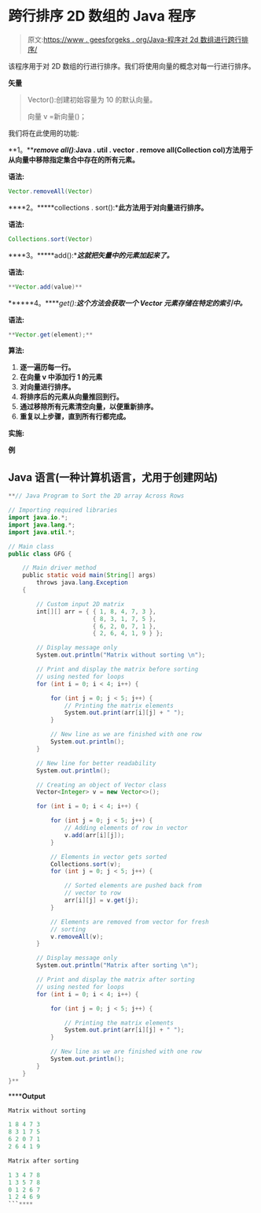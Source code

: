 # 跨行排序 2D 数组的 Java 程序

> 原文:[https://www . geesforgeks . org/Java-程序对 2d 数组进行跨行排序/](https://www.geeksforgeeks.org/java-program-to-sort-the-2d-array-across-rows/)

该程序用于对 2D 数组的行进行排序。我们将使用向量的概念对每一行进行排序。

**矢量**

> Vector():创建初始容量为 10 的默认向量。
> 
> 向量 <e>v =新向量<e>()；</e></e>

我们将在此使用的功能:

**1。*****remove all()***:**Java . util . vector . remove all(Collection col)方法用于从向量中移除指定集合中存在的所有元素。**

****语法:****

```java
Vector.removeAll(Vector) 
```

****2。*****collections . sort():***此方法用于对向量进行排序。**

****语法:****

```java
Collections.sort(Vector)
```

****3。*****add():******这就把矢量中的元素加起来了。*****

******语法:******

```java
**Vector.add(value)**
```

******4。*****get():*****这个方法会获取一个 Vector 元素存储在特定的索引中。******

********语法:********

```java
**Vector.get(element);**
```

******算法:******

1.  ****逐一遍历每一行。****
2.  ****在向量 v 中添加行 1 的元素****
3.  ****对向量进行排序。****
4.  ****将排序后的元素从向量推回到行。****
5.  ****通过移除所有元素清空向量，以便重新排序。****
6.  ****重复以上步骤，直到所有行都完成。****

******实施:******

******例******

## ****Java 语言(一种计算机语言，尤用于创建网站)****

```java
**// Java Program to Sort the 2D array Across Rows

// Importing required libraries
import java.io.*;
import java.lang.*;
import java.util.*;

// Main class
public class GFG {

    // Main driver method
    public static void main(String[] args)
        throws java.lang.Exception
    {

        // Custom input 2D matrix
        int[][] arr = { { 1, 8, 4, 7, 3 },
                        { 8, 3, 1, 7, 5 },
                        { 6, 2, 0, 7, 1 },
                        { 2, 6, 4, 1, 9 } };

        // Display message only
        System.out.println("Matrix without sorting \n");

        // Print and display the matrix before sorting
        // using nested for loops
        for (int i = 0; i < 4; i++) {

            for (int j = 0; j < 5; j++) {
                // Printing the matrix elements
                System.out.print(arr[i][j] + " ");
            }

            // New line as we are finished with one row
            System.out.println();
        }

        // New line for better readability
        System.out.println();

        // Creating an object of Vector class
        Vector<Integer> v = new Vector<>();

        for (int i = 0; i < 4; i++) {

            for (int j = 0; j < 5; j++) {
                // Adding elements of row in vector
                v.add(arr[i][j]);
            }

            // Elements in vector gets sorted
            Collections.sort(v);
            for (int j = 0; j < 5; j++) {

                // Sorted elements are pushed back from
                // vector to row
                arr[i][j] = v.get(j);
            }

            // Elements are removed from vector for fresh
            // sorting
            v.removeAll(v);
        }

        // Display message only
        System.out.println("Matrix after sorting \n");

        // Print and display the matrix after sorting
        // using nested for loops
        for (int i = 0; i < 4; i++) {

            for (int j = 0; j < 5; j++) {

                // Printing the matrix elements
                System.out.print(arr[i][j] + " ");
            }

            // New line as we are finished with one row
            System.out.println();
        }
    }
}**
```

******Output**

```java
Matrix without sorting 

1 8 4 7 3 
8 3 1 7 5 
6 2 0 7 1 
2 6 4 1 9 

Matrix after sorting 

1 3 4 7 8 
1 3 5 7 8 
0 1 2 6 7 
1 2 4 6 9 
```****